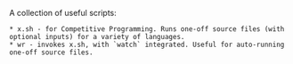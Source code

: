 A collection of useful scripts:

    * x.sh - for Competitive Programming. Runs one-off source files (with optional inputs) for a variety of languages.
    * wr - invokes x.sh, with `watch` integrated. Useful for auto-running one-off source files.